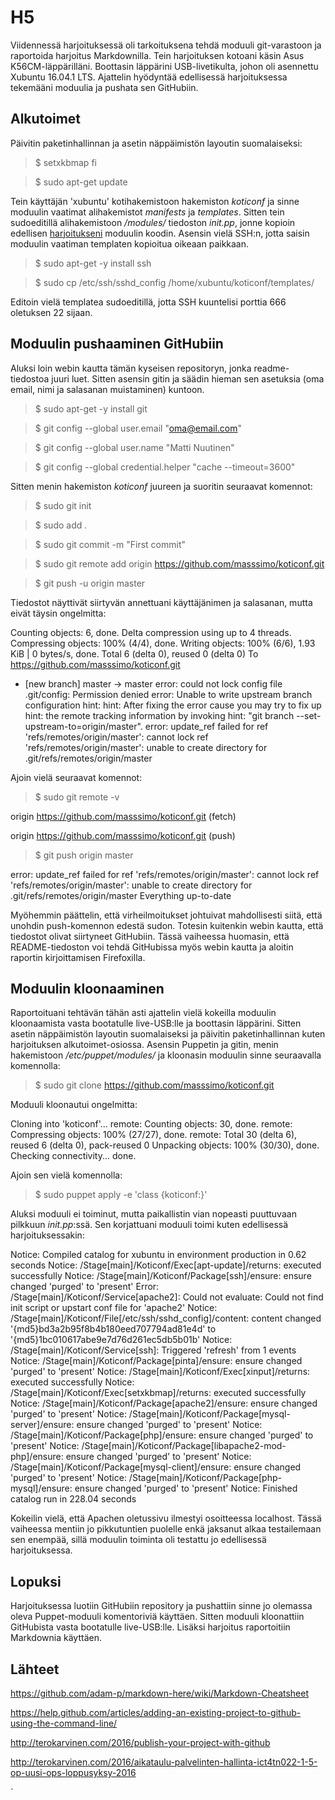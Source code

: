# H5

Viidennessä harjoituksessä oli tarkoituksena tehdä moduuli git-varastoon ja raportoida harjoitus Markdownilla. Tein harjoituksen kotoani käsin Asus K56CM-läppärilläni. Boottasin läppärini USB-livetikulta, johon oli asennettu Xubuntu 16.04.1 LTS. Ajattelin hyödyntää edellisessä harjoituksessa tekemääni moduulia ja pushata sen GitHubiin.

## Alkutoimet

Päivitin paketinhallinnan ja asetin näppäimistön layoutin suomalaiseksi:

> $ setxkbmap fi

> $ sudo apt-get update

Tein käyttäjän 'xubuntu' kotihakemistoon hakemiston *koticonf* ja sinne moduulin vaatimat alihakemistot *manifests* ja *templates*. Sitten tein sudoeditillä alihakemistoon */modules/* tiedoston *init.pp*, jonne kopioin edellisen [harjoitukseni](https://mnuutinen.wordpress.com/2016/11/05/palvelinten-hallinta-harjoitus-4/) moduulin koodin. Asensin vielä SSH:n, jotta saisin moduulin vaatiman templaten kopioitua oikeaan paikkaan.

> $ sudo apt-get -y install ssh

> $ sudo cp /etc/ssh/sshd_config /home/xubuntu/koticonf/templates/

Editoin vielä templatea sudoeditillä, jotta SSH kuuntelisi porttia 666 oletuksen 22 sijaan.

## Moduulin pushaaminen GitHubiin

Aluksi loin webin kautta tämän kyseisen repositoryn, jonka readme-tiedostoa juuri luet. Sitten asensin gitin ja säädin hieman sen asetuksia (oma email, nimi ja salasanan muistaminen) kuntoon.

> $ sudo apt-get -y install git

> $ git config --global user.email "oma@email.com"

> $ git config --global user.name "Matti Nuutinen"

> $ git config --global credential.helper "cache --timeout=3600"

Sitten menin hakemiston *koticonf* juureen ja suoritin seuraavat komennot:

> $ sudo git init

> $ sudo add .

> $ sudo git commit -m "First commit"

> $ sudo git remote add origin https://github.com/masssimo/koticonf.git

> $ git push -u origin master

Tiedostot näyttivät siirtyvän annettuani käyttäjänimen ja salasanan, mutta eivät täysin ongelmitta:

Counting objects: 6, done.
Delta compression using up to 4 threads.
Compressing objects: 100% (4/4), done.
Writing objects: 100% (6/6), 1.93 KiB | 0 bytes/s, done.
Total 6 (delta 0), reused 0 (delta 0)
To https://github.com/masssimo/koticonf.git
 * [new branch]      master -> master
error: could not lock config file .git/config: Permission denied
error: Unable to write upstream branch configuration
hint: 
hint: After fixing the error cause you may try to fix up
hint: the remote tracking information by invoking
hint: "git branch --set-upstream-to=origin/master".
error: update_ref failed for ref 'refs/remotes/origin/master': cannot lock ref 'refs/remotes/origin/master': unable to create directory for .git/refs/remotes/origin/master

Ajoin vielä seuraavat komennot:

> $ sudo git remote -v

origin	https://github.com/masssimo/koticonf.git (fetch)

origin	https://github.com/masssimo/koticonf.git (push)

> $ git push origin master

error: update_ref failed for ref 'refs/remotes/origin/master': cannot lock ref 'refs/remotes/origin/master': unable to create directory for .git/refs/remotes/origin/master
Everything up-to-date

Myöhemmin päättelin, että virheilmoitukset johtuivat mahdollisesti siitä, että unohdin push-komennon edestä sudon. Totesin kuitenkin webin kautta, että tiedostot olivat siirtyneet GitHubiin. Tässä vaiheessa huomasin, että README-tiedoston voi tehdä GitHubissa myös webin kautta ja aloitin raportin kirjoittamisen Firefoxilla. 

## Moduulin kloonaaminen

Raportoituani tehtävän tähän asti ajattelin vielä kokeilla moduulin kloonaamista vasta bootatulle live-USB:lle ja boottasin läppärini. Sitten asetin näppäimistön layoutin suomalaiseksi ja päivitin paketinhallinnan kuten harjoituksen alkutoimet-osiossa. Asensin Puppetin ja gitin, menin hakemistoon */etc/puppet/modules/* ja kloonasin moduulin sinne seuraavalla komennolla:

> $ sudo git clone https://github.com/masssimo/koticonf.git

Moduuli kloonautui ongelmitta:

Cloning into 'koticonf'...
remote: Counting objects: 30, done.
remote: Compressing objects: 100% (27/27), done.
remote: Total 30 (delta 6), reused 6 (delta 0), pack-reused 0
Unpacking objects: 100% (30/30), done.
Checking connectivity... done.

Ajoin sen vielä komennolla:

> $ sudo puppet apply -e 'class {koticonf:}'

Aluksi moduuli ei toiminut, mutta paikallistin vian nopeasti puuttuvaan pilkkuun *init.pp*:ssä. Sen korjattuani moduuli toimi kuten edellisessä harjoituksessakin:

Notice: Compiled catalog for xubuntu in environment production in 0.62 seconds
Notice: /Stage[main]/Koticonf/Exec[apt-update]/returns: executed successfully
Notice: /Stage[main]/Koticonf/Package[ssh]/ensure: ensure changed 'purged' to 'present'
Error: /Stage[main]/Koticonf/Service[apache2]: Could not evaluate: Could not find init script or upstart conf file for 'apache2'
Notice: /Stage[main]/Koticonf/File[/etc/ssh/sshd_config]/content: content changed '{md5}bd3a2b95f8b4b180eed707794ad81e4d' to '{md5}1bc010617abe9e7d76d261ec5db5b01b'
Notice: /Stage[main]/Koticonf/Service[ssh]: Triggered 'refresh' from 1 events
Notice: /Stage[main]/Koticonf/Package[pinta]/ensure: ensure changed 'purged' to 'present'
Notice: /Stage[main]/Koticonf/Exec[xinput]/returns: executed successfully
Notice: /Stage[main]/Koticonf/Exec[setxkbmap]/returns: executed successfully
Notice: /Stage[main]/Koticonf/Package[apache2]/ensure: ensure changed 'purged' to 'present'
Notice: /Stage[main]/Koticonf/Package[mysql-server]/ensure: ensure changed 'purged' to 'present'
Notice: /Stage[main]/Koticonf/Package[php]/ensure: ensure changed 'purged' to 'present'
Notice: /Stage[main]/Koticonf/Package[libapache2-mod-php]/ensure: ensure changed 'purged' to 'present'
Notice: /Stage[main]/Koticonf/Package[mysql-client]/ensure: ensure changed 'purged' to 'present'
Notice: /Stage[main]/Koticonf/Package[php-mysql]/ensure: ensure changed 'purged' to 'present'
Notice: Finished catalog run in 228.04 seconds

Kokeilin vielä, että Apachen oletussivu ilmestyi osoitteessa localhost. Tässä vaiheessa mentiin jo pikkutuntien puolelle enkä jaksanut alkaa testailemaan sen enempää, sillä moduulin toiminta oli testattu jo edellisessä harjoituksessa.

## Lopuksi

Harjoituksessa luotiin GitHubiin repository ja pushattiin sinne jo olemassa oleva Puppet-moduuli komentoriviä käyttäen. Sitten moduuli kloonattiin GitHubista vasta bootatulle live-USB:lle. Lisäksi harjoitus raportoitiin Markdownia käyttäen.

## Lähteet

https://github.com/adam-p/markdown-here/wiki/Markdown-Cheatsheet

https://help.github.com/articles/adding-an-existing-project-to-github-using-the-command-line/

http://terokarvinen.com/2016/publish-your-project-with-github

http://terokarvinen.com/2016/aikataulu-palvelinten-hallinta-ict4tn022-1-5-op-uusi-ops-loppusyksy-2016


















`








